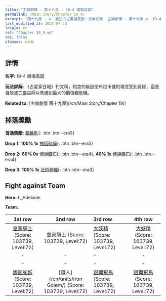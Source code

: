 ```yaml
---
title: "主線劇情 - 第十九章 - 19-4 唱唱高調"
permalink: /Main Story/Chapter 19_4/
excerpt: "第十九章 - 4. 魔法门之英雄无敌：战争纪元  主線劇情 - 第十九章_4. 19-4 唱唱高調"
last_modified_at: 2021-07-13
locale: cn
ref: "Chapter 19_4.md"
toc: false
classes: wide
---
```


## 詳情

 **名字:** 19-4 唱唱高調

 **玩法詳解:** 《占星家日報》刊文稱，約克的叛逃使布拉卡達的理念受到質疑，這是自放逐亡靈巫師以來遇到最大的價值觀危機。

 **Related to:** [主線劇情 第十九章](/cn/Main Story/Chapter 19/)

## 掉落獎勵

 **首通獎勵:** [銀鑰匙](/cn/Items/con_693/){: .btn .btn--era3}

 **Drop 1:** **100% 1x** [神話硫磺](/cn/Items/mat_64/){: .btn .btn--era5}

 **Drop 2:** **60% 0x** [傳說礦石](/cn/Items/mat_54/){: .btn .btn--era4}, **40% 1x** [傳說礦石](/cn/Items/mat_54/){: .btn .btn--era4}

 **Drop 3:** **100% 1x** [法術卷軸](/cn/Items/con_694/){: .btn .btn--era3}


## Fight against Team
 **Hero:** h_Adelaide

 **Team:**


  | 1st row | 2nd row | 3rd row | 4th row |
  |:----:|:----:|:----|:----:|
  | [皇家騎士](/cn/units/Cavalier/) (Score: 103739, Level:72)  | [皇家騎士](/cn/units/Cavalier/) (Score: 103739, Level:72)  | [大妖精](/cn/units/Gremlin/) (Score: 103739, Level:72)  | [大妖精](/cn/units/Gremlin/) (Score: 103739, Level:72)  |
  | - | - | - | - |
  | - | - | - | - |
  | [娜迦蛇妖](/cn/units/Naga/) (Score: 103739, Level:72)  | [鐵人](/cn/units/Iron Golem/) (Score: 103739, Level:72)  | [銀翼飛馬](/cn/units/Pegasus/) (Score: 103739, Level:72)  | [銀翼飛馬](/cn/units/Pegasus/) (Score: 103739, Level:72)  |


